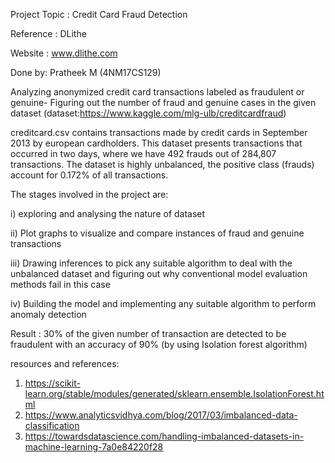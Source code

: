 Project Topic : Credit Card Fraud Detection

Reference : DLithe

Website : www.dlithe.com

Done by: Pratheek M (4NM17CS129)

Analyzing anonymized credit card transactions labeled as fraudulent or genuine-
Figuring out the number of fraud and genuine cases in the given dataset (dataset:https://www.kaggle.com/mlg-ulb/creditcardfraud)

creditcard.csv contains transactions made by credit cards in September 2013 by european cardholders. This dataset presents transactions that occurred in two days, where we have 492 frauds out of 284,807 transactions. The dataset is highly unbalanced, the positive class (frauds) account for 0.172% of all transactions.

The stages involved in the project are:

i)   exploring  and analysing the nature of dataset 

ii)  Plot graphs to visualize and compare instances of fraud and genuine transactions

iii) Drawing inferences to pick any suitable algorithm to deal with the unbalanced dataset
     and figuring  out why conventional model evaluation methods fail in this case
     
iv)  Building the model and implementing  any suitable algorithm to perform
     anomaly detection
     

 Result : 30% of the given number of transaction are detected to be fraudulent with an accuracy of 90% (by using Isolation forest algorithm)
 
 
 resources and references:
1) https://scikit-learn.org/stable/modules/generated/sklearn.ensemble.IsolationForest.html
2) https://www.analyticsvidhya.com/blog/2017/03/imbalanced-data-classification
3) https://towardsdatascience.com/handling-imbalanced-datasets-in-machine-learning-7a0e84220f28
